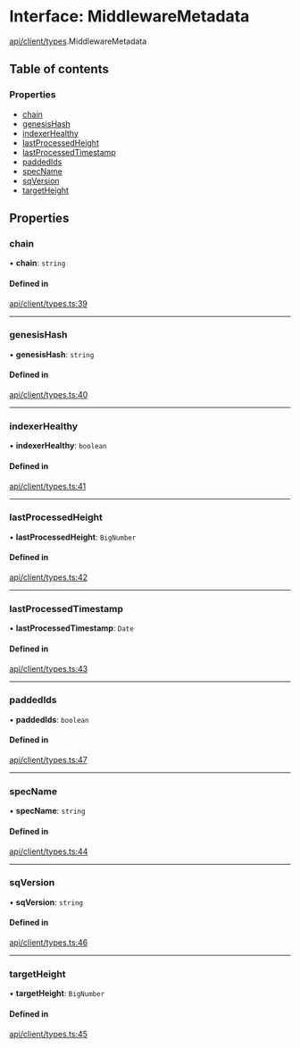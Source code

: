 # Interface: MiddlewareMetadata

[api/client/types](../wiki/api.client.types).MiddlewareMetadata

## Table of contents

### Properties

- [chain](../wiki/api.client.types.MiddlewareMetadata#chain)
- [genesisHash](../wiki/api.client.types.MiddlewareMetadata#genesishash)
- [indexerHealthy](../wiki/api.client.types.MiddlewareMetadata#indexerhealthy)
- [lastProcessedHeight](../wiki/api.client.types.MiddlewareMetadata#lastprocessedheight)
- [lastProcessedTimestamp](../wiki/api.client.types.MiddlewareMetadata#lastprocessedtimestamp)
- [paddedIds](../wiki/api.client.types.MiddlewareMetadata#paddedids)
- [specName](../wiki/api.client.types.MiddlewareMetadata#specname)
- [sqVersion](../wiki/api.client.types.MiddlewareMetadata#sqversion)
- [targetHeight](../wiki/api.client.types.MiddlewareMetadata#targetheight)

## Properties

### chain

• **chain**: `string`

#### Defined in

[api/client/types.ts:39](https://github.com/PolymeshAssociation/polymesh-sdk/blob/9a8715021/src/api/client/types.ts#L39)

___

### genesisHash

• **genesisHash**: `string`

#### Defined in

[api/client/types.ts:40](https://github.com/PolymeshAssociation/polymesh-sdk/blob/9a8715021/src/api/client/types.ts#L40)

___

### indexerHealthy

• **indexerHealthy**: `boolean`

#### Defined in

[api/client/types.ts:41](https://github.com/PolymeshAssociation/polymesh-sdk/blob/9a8715021/src/api/client/types.ts#L41)

___

### lastProcessedHeight

• **lastProcessedHeight**: `BigNumber`

#### Defined in

[api/client/types.ts:42](https://github.com/PolymeshAssociation/polymesh-sdk/blob/9a8715021/src/api/client/types.ts#L42)

___

### lastProcessedTimestamp

• **lastProcessedTimestamp**: `Date`

#### Defined in

[api/client/types.ts:43](https://github.com/PolymeshAssociation/polymesh-sdk/blob/9a8715021/src/api/client/types.ts#L43)

___

### paddedIds

• **paddedIds**: `boolean`

#### Defined in

[api/client/types.ts:47](https://github.com/PolymeshAssociation/polymesh-sdk/blob/9a8715021/src/api/client/types.ts#L47)

___

### specName

• **specName**: `string`

#### Defined in

[api/client/types.ts:44](https://github.com/PolymeshAssociation/polymesh-sdk/blob/9a8715021/src/api/client/types.ts#L44)

___

### sqVersion

• **sqVersion**: `string`

#### Defined in

[api/client/types.ts:46](https://github.com/PolymeshAssociation/polymesh-sdk/blob/9a8715021/src/api/client/types.ts#L46)

___

### targetHeight

• **targetHeight**: `BigNumber`

#### Defined in

[api/client/types.ts:45](https://github.com/PolymeshAssociation/polymesh-sdk/blob/9a8715021/src/api/client/types.ts#L45)
